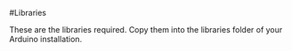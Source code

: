 #Libraries

These are the libraries required. Copy them into the libraries folder of your Arduino installation.
